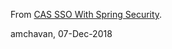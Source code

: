 From [CAS SSO With Spring Security](http://www.baeldung.com/spring-security-cas-sso).

amchavan, 07-Dec-2018
